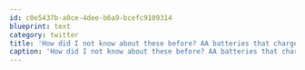```yaml
---
id: c0e5437b-a0ce-4dee-b6a9-bcefc9109314
blueprint: text
category: twitter
title: 'How did I not know about these before? AA batteries that charge via USB usbcell.com'
caption: 'How did I not know about these before? AA batteries that charge via USB <a href="http://www.usbcell.com/" title="http://www.usbcell.com/" class="link link_untco">usbcell.com</a>'
---
```

